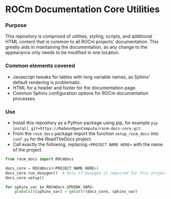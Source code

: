 # ROCm Documentation Core Utilities

### Purpose
This repository is comprised of utilities, styling, scripts, and additional HTML content that is common to all ROCm projects' documentation. This greatly aids in maintaining the documentation, as any change to the appearance only needs to be modified in one location.

### Common elements covered
- Javascript tweaks for tables with long variable names, as Sphinx' default rendering is problematic.
- HTML for a header and footer for the documentation page.
- Common Sphinx configuration options for ROCm documentation processes.

### Use
- Install this repository as a Python package using pip, for example `pip install git+https://RadeonOpenCompute/rocm-docs-core.git`.
- From the `rocm_docs` package import the function `setup_rocm_docs` into `conf.py` for the ReadTheDocs project.
- Call exactly the following, replacing `<PROJECT NAME HERE>` with the name of the project.
```python
from rocm_docs import ROCmDocs

docs_core = ROCmDocs(<PROJECT NAME HERE>)
docs_core.run_doxygen()  # Only if Doxygen is required for this project
docs_core.setup()

for sphinx_var in ROCmDocs.SPHINX_VARS:
    globals()[sphinx_var] = getattr(docs_core, sphinx_var)
```

